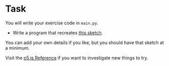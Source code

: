 # Task

You will write your exercise code in `main.py`.


- Write a program that recreates [this sketch](http://mrseidel.com/images/Processing/2O/Exercise1_2O.png).

You can add your own details if you like, but you should have that sketch at a minimum.

Visit the [p5.js Reference](https://p5js.org/reference/) if you want to investigate new things to try.